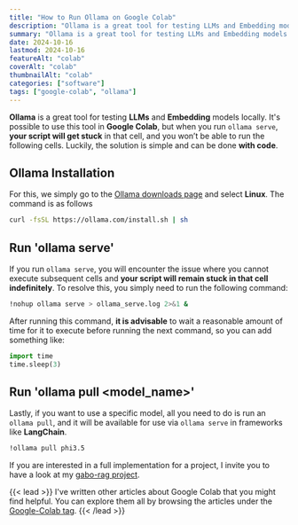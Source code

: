 ```yaml
---
title: "How to Run Ollama on Google Colab"
description: "Ollama is a great tool for testing LLMs and Embedding models locally. It's possible to use this tool in Google Colab, but when you run ollama serve, your script will get stuck in that cell, and you won’t be able to run the following cells. Luckily, the solution is simple and can be done with code."
summary: "Ollama is a great tool for testing LLMs and Embedding models locally. It's possible to use this tool in Google Colab, but when you run ollama serve, your script will get stuck in that cell, and you won’t be able to run the following cells. Luckily, the solution is simple and can be done with code."
date: 2024-10-16
lastmod: 2024-10-16
featureAlt: "colab"
coverAlt: "colab"
thumbnailAlt: "colab"
categories: ["software"]
tags: ["google-colab", "ollama"]
---
```

**Ollama** is a great tool for testing **LLMs** and **Embedding** models locally. It's possible to use this tool in **Google Colab**, but when you run `ollama serve`, **your script will get stuck** in that cell, and you won’t be able to run the following cells. Luckily, the solution is simple and can be done **with code**.

## Ollama Installation
For this, we simply go to the [Ollama downloads page](https://ollama.com/download/linux) and select **Linux**. The command is as follows

```bash
curl -fsSL https://ollama.com/install.sh | sh
```

## Run 'ollama serve'
If you run `ollama serve`, you will encounter the issue where you cannot execute subsequent cells and **your script will remain stuck in that cell indefinitely**. To resolve this, you simply need to run the following command:

```bash
!nohup ollama serve > ollama_serve.log 2>&1 &
```

After running this command, **it is advisable** to wait a reasonable amount of time for it to execute before running the next command, so you can add something like:

```python
import time
time.sleep(3)
```

## Run 'ollama pull <model_name>'
Lastly, if you want to use a specific model, all you need to do is run an `ollama pull`, and it will be available for use via `ollama serve` in frameworks like **LangChain**.

```bash
!ollama pull phi3.5
```

If you are interested in a full implementation for a project, I invite you to have a look at my [gabo-rag project](https://github.com/dafmontenegro/gabo-rag).

{{< lead >}}
I've written other articles about Google Colab that you might find helpful. You can explore them all by browsing the articles under the [Google-Colab tag](/tags/google-colab/).
{{< /lead >}}